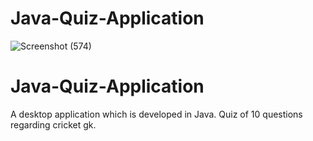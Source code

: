 # Java-Quiz-Application
![Screenshot (574)](https://user-images.githubusercontent.com/78134745/132948733-4bd3d9d1-f8b9-4eb8-b8d6-e6e57c755246.png)
# Java-Quiz-Application
A desktop application which is developed in Java. Quiz of 10 questions regarding cricket gk.
